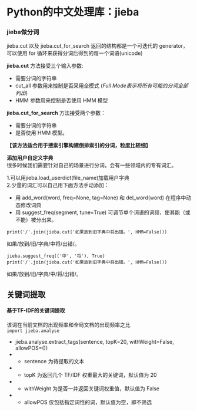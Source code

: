 # Python的中文处理库：jieba
### jieba做分词
jieba.cut 以及 jieba.cut_for_search 返回的结构都是一个可迭代的 generator，可以使用 for 循环来获得分词后得到的每一个词语(unicode)  
  
**jieba.cut** 方法接受三个输入参数:
* 需要分词的字符串
* cut_all 参数用来控制是否采用全模式   (*Full Mode表示将所有可能的分词全部列出*)
* HMM 参数用来控制是否使用 HMM 模型  
  
**jieba.cut_for_search** 方法接受两个参数：
* 需要分词的字符串
* 是否使用 HMM 模型。  

**【该方法适合用于搜索引擎构建倒排索引的分词，粒度比较细】**

**添加用户自定义字典**  
很多时候我们需要针对自己的场景进行分词，会有一些领域内的专有词汇。  


1.可以用jieba.load_userdict(file_name)加载用户字典  
2.少量的词汇可以自己用下面方法手动添加：  
* 用 add_word(word, freq=None, tag=None) 和 del_word(word) 在程序中动态修改词典
* 用 suggest_freq(segment, tune=True) 可调节单个词语的词频，使其能（或不能）被分出来。  

```print('/'.join(jieba.cut('如果放到旧字典中将出错。', HMM=False)))```  

如果/放到/旧/字典/中将/出错/。
```
jieba.suggest_freq(('中', '将'), True)
print('/'.join(jieba.cut('如果放到旧字典中将出错。', HMM=False)))
```
如果/放到/旧/字典/中/将/出错/。

## 关键词提取

#### 基于TF-IDF的关键词提取
该词在当前文档的出现频率和全局文档的出现频率之比  
`import jieba.analyse`  
* jieba.analyse.extract_tags(sentence, topK=20, withWeight=False, allowPOS=()) 
* * sentence 为待提取的文本
* * topK 为返回几个 TF/IDF 权重最大的关键词，默认值为 20
* * withWeight 为是否一并返回关键词权重值，默认值为 False
* * allowPOS 仅包括指定词性的词，默认值为空，即不筛选



